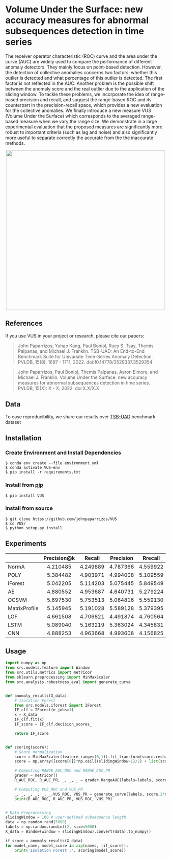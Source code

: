 # Volume Under the Surface: new accuracy measures for abnormal subsequences detection in time series

The receiver operator characteristic (ROC) curve and the area under the curve (AUC) are widely used to compare the performance of different anomaly detectors. They mainly focus on point-based detection. However, the detection of collective anomalies concerns two factors: whether this outlier is detected and what percentage of this outlier is detected. The first factor is not reflected in the AUC. Another problem is the possible shift between the anomaly score and the real outlier due to the application of the sliding window. To tackle these problems, we incorporate the idea of range-based precision and recall, and suggest the range-based ROC and its counterpart in the precision-recall space, which provides a new evaluation for the collective anomalies. We finally introduce a new measure VUS (Volume Under the Surface) which corresponds to the averaged range-based measure when we vary the range size. We demonstrate in a large experimental evaluation that the proposed measures are significantly more robust to important criteria (such as lag and noise) and also significantly more useful to separate correctly the accurate from the the inaccurate methods.

<p align="center">
<img width="500" src="./docs/auc_volume.png"/>
</p>

## References

If you use VUS in your project or research, please cite our papers:

> John Paparrizos, Yuhao Kang, Paul Boniol, Ruey S. Tsay, Themis Palpanas,
and Michael J. Franklin. TSB-UAD: An End-to-End Benchmark Suite for
Univariate Time-Series Anomaly Detection. PVLDB, 15(8): 1697 - 1711, 2022.
doi:10.14778/3529337.3529354


> John Paparrizos, Paul Boniol, Themis Palpanas, Aaron Elmore,
and Michael J. Franklin. Volume Under the Surface: new accuracy measures for abnormal subsequences detection in time series. PVLDB, 15(X): X - X, 2022.
doi:X.X/X.X


## Data

To ease reproducibility, we share our results over [TSB-UAD](http://chaos.cs.uchicago.edu/tsb-uad/public.zip) benchmark dataset

## Installation

### Create Environment and Install Dependencies

```
$ conda env create --file environment.yml
$ conda activate VUS-env
$ pip install -r requirements.txt
```


### Install from [pip]()

```
$ pip install VUS
```

### Install from source
```
$ git clone https://github.com/johnpaparrizos/VUS
$ cd VUS/
$ python setup.py install
```

## Experiments

|	|Precision@k|	Recall|	Precision|	Rrecall|	Rprecision|	F|	RF|	AUC_PR|	AUC_ROC|	R_AUC_PR|	R_AUC_ROC|	VUS_PR|	VUS_ROC|
|:--|:---------:|:-------:|:--------:|:-------:|:-----------:|:---:|:----:|:----:|:----:|:-----:|:----:|:----:|:----:|
|NormA|	4.210485|	4.249889|	4.787366|	4.559922|	4.463738|	4.425060|	4.650611|	4.253773|	4.103623|	4.298602|	4.379906|	4.293008|	4.300858|
|POLY|	5.384482|	4.903971|	4.994008|	5.109559|	4.855465|	4.920786|	5.006390|	4.686958|	4.704703|	4.535406|	5.050737|	4.473394|	4.983283|
|IForest|	5.042205|	5.114203|	5.075445|	5.849549|	4.820506|	5.103598|	5.547707|	4.540955|	4.301471|	4.570341|	4.406066|	4.621100|	4.406458|
|AE|	4.880552|	4.953687|	4.640731|	5.279224|	4.740862|	4.838507|	4.919577|	4.913290|	4.825540|	4.842853|	4.684716|	4.847660|	4.650359|
|OCSVM|	5.697530|	5.753513|	5.064816|	5.559130|	5.503605|	5.595893|	5.493684|	5.454006|	5.501606|	5.324205|	5.368112|	5.321574|	5.449086|
|MatrixProfile|	5.145945|	5.191028|	5.589128|	5.379395|	5.707388|	5.390321|	5.671893|	5.565779|	5.264788|	5.136523|	5.087060|	5.196917|	5.173278|
|LOF|	4.661508|	4.706821|	4.491874|	4.760564|	4.481798|	4.699444|	4.886699|	4.648609|	4.715578|	3.911382|	4.209517|	3.944675|	4.308522|
|LSTM|	5.089040|	5.163219|	5.363024|	4.345831|	5.339533|	5.122215|	4.496773|	5.705758|	6.162379|	6.581456|	6.348949|	6.559446|	6.288700|
|CNN|	4.888253|	4.963668|	4.993608|	4.156825|	5.087105|	4.904176|	4.326666|	5.230872|	5.420312|	5.799231|	5.464937|	5.742226|	5.439456|



## Usage

```python
import numpy as np
from src.models.feature import Window
from src.utils.metrics import metricor
from sklearn.preprocessing import MinMaxScaler
from src.analysis.robustness_eval import generate_curve


def anomaly_results(X_data):
    # Isolation Forest
    from src.models.iforest import IForest
    IF_clf = IForest(n_jobs=1)
    x = X_data
    IF_clf.fit(x)
    IF_score = IF_clf.decision_scores_

    return IF_score


def scoring(score):
    # Score normalization
    score = MinMaxScaler(feature_range=(0,1)).fit_transform(score.reshape(-1,1)).ravel()
    score = np.array([score[0]]*np.ceil((slidingWindow-1)/2) + list(score) + [score[-1]]*((slidingWindow-1)//2))

    # Computing RANGE_AUC_ROC and RANGE_AUC_PR
    grader = metricor()
    R_AUC_ROC, R_AUC_PR, _, _, _ = grader.RangeAUC(labels=labels, score=score, window=slidingWindow, plot_ROC=True)

    # Computing VUS_ROC and VUS_PR
    _, _, _, _, _, _,VUS_ROC, VUS_PR = generate_curve(labels, score,2*slidingWindow)
    print(R_AUC_ROC, R_AUC_PR, VUS_ROC, VUS_PR)


# Data Preprocessing
slidingWindow = 100 # user-defined subsequence length
data = np.random.rand(5000)
labels = np.random.randint(2, size=5000)
X_data = Window(window = slidingWindow).convert(data).to_numpy()

if_score = anomaly_results(X_data)
for model_name, model_score in zip(names, [if_score]):
    print('Isolation Forest :', scoring(model_score))
```

